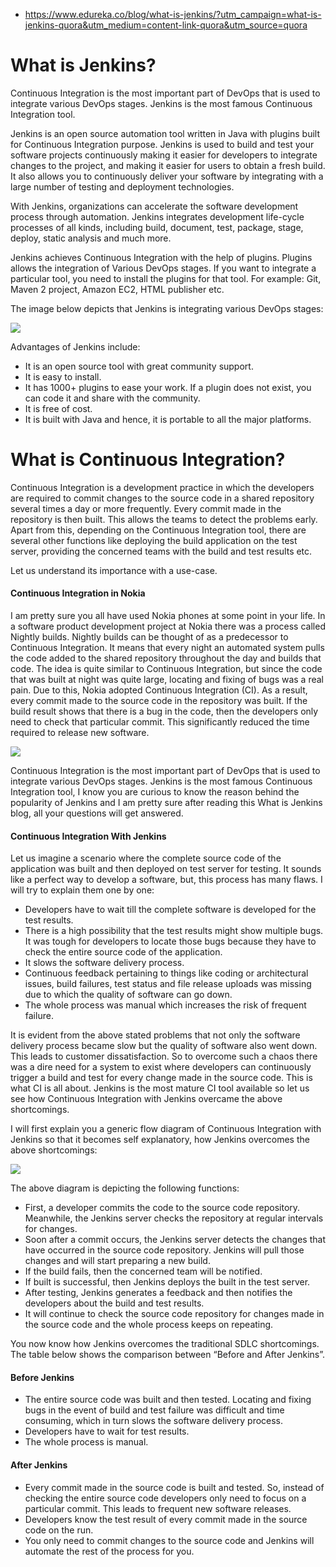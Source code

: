 * https://www.edureka.co/blog/what-is-jenkins/?utm_campaign=what-is-jenkins-quora&utm_medium=content-link-quora&utm_source=quora

# What is Jenkins?

Continuous Integration is the most important part of DevOps that is used to integrate various DevOps stages. Jenkins is the most famous Continuous Integration tool.

Jenkins is an open source automation tool written in Java with plugins built for Continuous Integration purpose. Jenkins is used to build and test your software projects continuously making it easier for developers to integrate changes to the project, and making it easier for users to obtain a fresh build. It also allows you to continuously deliver your software by integrating with a large number of testing and deployment technologies.

With Jenkins, organizations can accelerate the software development process through automation. Jenkins integrates development life-cycle processes of all kinds, including build, document, test, package, stage, deploy, static analysis and much more.

Jenkins achieves Continuous Integration with the help of plugins. Plugins allows the integration of Various DevOps stages. If you want to integrate a particular tool, you need to install the plugins for that tool. For example: Git, Maven 2 project, Amazon EC2, HTML publisher etc.

The image below depicts that Jenkins is integrating various DevOps stages:

<img src="https://d1jnx9ba8s6j9r.cloudfront.net/blog/wp-content/uploads/2016/10/Jenkins-integration-jenkins-tutorial-Edureka.jpg">

Advantages of Jenkins include:

* It is an open source tool with great community support.
* It is easy to install.
* It has 1000+ plugins to ease your work. If a plugin does not exist, you can code it and share with the community.
* It is free of cost.
* It is built with Java and hence, it is portable to all the major platforms.

# What is Continuous Integration?

Continuous Integration is a development practice in which the developers are required to commit changes to the source code in a shared repository several times a day or more frequently. Every commit made in the repository is then built. This allows the teams to detect the problems early. Apart from this, depending on the Continuous Integration tool, there are several other functions like deploying the build application on the test server, providing the concerned teams with the build and test results etc.

Let us understand its importance with a use-case.

#### Continuous Integration in Nokia

I am pretty sure you all have used Nokia phones at some point in your life. In a software product development project at Nokia there was a process called Nightly builds. Nightly builds can be thought of as a predecessor to Continuous Integration. It means that every night an automated system pulls the code added to the shared repository throughout the day and builds that code. The idea is quite similar to Continuous Integration, but since the code that was built at night was quite large, locating and fixing of bugs was a real pain. Due to this, Nokia adopted Continuous Integration (CI). As a result, every commit made to the source code in the repository was built. If the build result shows that there is a bug in the code, then the developers only need to check that particular commit. This significantly reduced the time required to release new software.

<img src="https://d1jnx9ba8s6j9r.cloudfront.net/blog/wp-content/uploads/2016/11/Nightly-build-vs-Continuous-Integration-What-is-Jenkins-Edureka.png">
 
Continuous Integration is the most important part of DevOps that is used to integrate various DevOps stages. Jenkins is the most famous Continuous Integration tool, I know you are curious to know the reason behind the popularity of Jenkins and I am pretty sure after reading this What is Jenkins blog, all your questions will get answered.


#### Continuous Integration With Jenkins

Let us imagine a scenario where the complete source code of the application was built and then deployed on test server for testing. It sounds like a perfect way to develop a software, but, this process has many flaws. I will try to explain them one by one:

* Developers have to wait till the complete software is developed for the test results.
* There is a high possibility that the test results might show multiple bugs. It was tough for developers to locate those bugs because they have to check the entire source code of the application.
* It slows the software delivery process.
* Continuous feedback pertaining to things like coding or architectural issues, build failures, test status and file release uploads was missing due to which the quality of software can go down.
* The whole process was manual which increases the risk of frequent failure.

It is evident from the above stated problems that not only the software delivery process became slow but the quality of software also went down. This leads to customer dissatisfaction. So to overcome such a chaos there was a dire need for a system to exist where developers can continuously trigger a build and test for every change made in the source code. This is what CI is all about. Jenkins is the most mature CI tool available so let us see how Continuous Integration with Jenkins overcame the above shortcomings.

I will first explain you a generic flow diagram of Continuous Integration with Jenkins so that it becomes self explanatory, how Jenkins overcomes the above shortcomings:

<img src="https://d1jnx9ba8s6j9r.cloudfront.net/blog/wp-content/uploads/2016/10/Saurabh-01.png">

The above diagram is depicting the following functions:

* First, a developer commits the code to the source code repository. Meanwhile, the Jenkins server checks the repository at regular intervals for changes.
* Soon after a commit occurs, the Jenkins server detects the changes that have occurred in the source code repository. Jenkins will pull those changes and will start preparing a new build.
* If the build fails, then the concerned team will be notified.
* If built is successful, then Jenkins deploys the built in the test server.
* After testing, Jenkins generates a feedback and then notifies the developers about the build and test results.
* It will continue to check the  source code repository for changes made in the source code and the whole process keeps on repeating.

You now know how Jenkins overcomes the traditional SDLC shortcomings. The table below shows the comparison between “Before and After Jenkins”.

#### Before Jenkins	  

* The entire source code was built and then tested. Locating and fixing bugs in the event of build and test failure was difficult and time consuming, which in turn slows the software delivery process.
* Developers have to wait for test results.
* The whole process is manual.	

#### After Jenkins

* Every commit made in the source code is built and tested. So, instead of checking the entire source code developers only need to focus on a particular commit. This leads to frequent new software releases.
* Developers know the test result of every commit made in the source code on the run.
* You only need to commit changes to the source code and Jenkins will automate the rest of the process for you.

